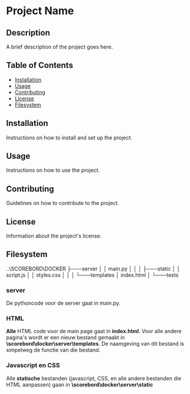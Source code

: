 # Project Name

## Description

A brief description of the project goes here.

## Table of Contents

- [Installation](#installation)
- [Usage](#usage)
- [Contributing](#contributing)
- [License](#license)
- [Filesystem](#filesystem)

## Installation

Instructions on how to install and set up the project.

## Usage

Instructions on how to use the project.

## Contributing

Guidelines on how to contribute to the project.

## License

Information about the project's license.

## Filesystem

..\SCOREBORD\DOCKER
├───server
│   │   main.py
│   │
│   ├───static
│   │       script.js
│   │       styles.css
│   │
│   └───templates
│           index.html
│
└───tests

### server
De pythoncode voor de server gaat in main.py.

### HTML
__Alle__ HTML code voor de main page gaat in __index.html__. Voor alle andere pagina's wordt er een nieuw bestand gemaakt in __\scorebord\docker\server\templates__. De naamgeving van dit bestand is simpelweg de functie van die bestand. 

### Javascript en CSS
Alle __statische__ bestanden (javascript, CSS, en alle andere bestanden die HTML aanpassen) gaan in __\scorebord\docker\server\static__
